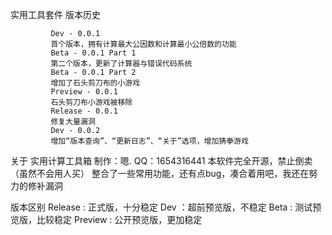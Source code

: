 实用工具套件
版本历史

			 Dev - 0.0.1
			 首个版本，拥有计算最大公因数和计算最小公倍数的功能
			 Beta - 0.0.1 Part 1
			 第二个版本，更新了计算器与错误代码系统
			 Beta - 0.0.1 Part 2
			 增加了石头剪刀布的小游戏
			 Preview - 0.0.1
			 石头剪刀布小游戏被移除
			 Release - 0.0.1
			 修复大量漏洞
			 Dev - 0.0.2
			 增加“版本查询”、“更新日志”、“关于”选项，增加猜拳游戏

关于
		    实用计算工具箱
		    制作：嗯. QQ：1654316441
		    本软件完全开源，禁止倒卖（虽然不会用人买） 
		    整合了一些常用功能，还有点bug，凑合着用吧，我还在努力的修补漏洞

版本区别
		   Release : 正式版，十分稳定
		   Dev ：超前预览版，不稳定
		   Beta : 测试预览版，比较稳定
		   Preview : 公开预览版，更加稳定